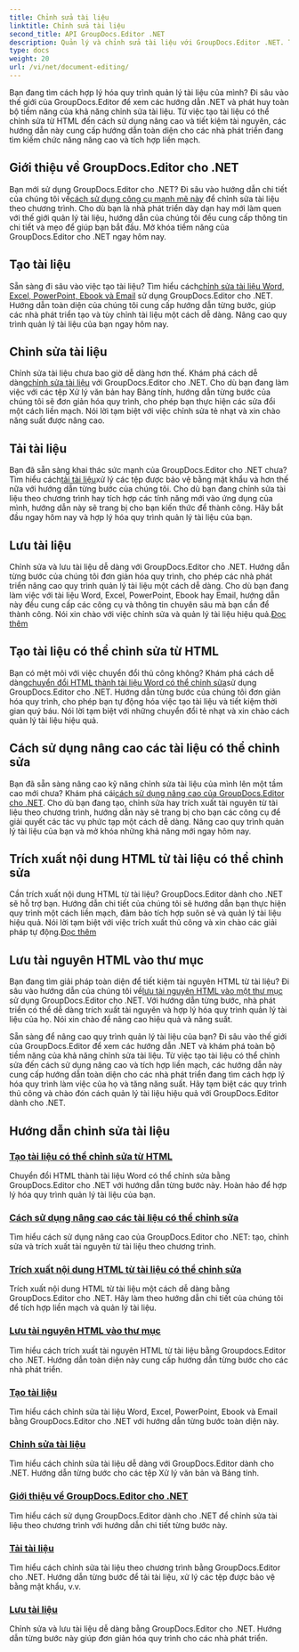 ```yaml
---
title: Chỉnh sửa tài liệu
linktitle: Chỉnh sửa tài liệu
second_title: API GroupDocs.Editor .NET
description: Quản lý và chỉnh sửa tài liệu với GroupDocs.Editor .NET. Tìm hiểu cách tạo, chỉnh sửa và lưu tài liệu một cách dễ dàng. Nâng cao quy trình quản lý tài liệu của bạn ngay hôm nay!
type: docs
weight: 20
url: /vi/net/document-editing/
---
```


Bạn đang tìm cách hợp lý hóa quy trình quản lý tài liệu của mình? Đi sâu vào thế giới của GroupDocs.Editor để xem các hướng dẫn .NET và phát huy toàn bộ tiềm năng của khả năng chỉnh sửa tài liệu. Từ việc tạo tài liệu có thể chỉnh sửa từ HTML đến cách sử dụng nâng cao và tiết kiệm tài nguyên, các hướng dẫn này cung cấp hướng dẫn toàn diện cho các nhà phát triển đang tìm kiếm chức năng nâng cao và tích hợp liền mạch.

## Giới thiệu về GroupDocs.Editor cho .NET

 Bạn mới sử dụng GroupDocs.Editor cho .NET? Đi sâu vào hướng dẫn chi tiết của chúng tôi về[cách sử dụng công cụ mạnh mẽ này](./introduction-groupdocs-editor/) để chỉnh sửa tài liệu theo chương trình. Cho dù bạn là nhà phát triển dày dạn hay mới làm quen với thế giới quản lý tài liệu, hướng dẫn của chúng tôi đều cung cấp thông tin chi tiết và mẹo để giúp bạn bắt đầu. Mở khóa tiềm năng của GroupDocs.Editor cho .NET ngay hôm nay.

## Tạo tài liệu

Sẵn sàng đi sâu vào việc tạo tài liệu? Tìm hiểu cách[chỉnh sửa tài liệu Word, Excel, PowerPoint, Ebook và Email](./create-document/) sử dụng GroupDocs.Editor cho .NET. Hướng dẫn toàn diện của chúng tôi cung cấp hướng dẫn từng bước, giúp các nhà phát triển tạo và tùy chỉnh tài liệu một cách dễ dàng. Nâng cao quy trình quản lý tài liệu của bạn ngay hôm nay.

## Chỉnh sửa tài liệu

 Chỉnh sửa tài liệu chưa bao giờ dễ dàng hơn thế. Khám phá cách dễ dàng[chỉnh sửa tài liệu](./edit-document/) với GroupDocs.Editor cho .NET. Cho dù bạn đang làm việc với các tệp Xử lý văn bản hay Bảng tính, hướng dẫn từng bước của chúng tôi sẽ đơn giản hóa quy trình, cho phép bạn thực hiện các sửa đổi một cách liền mạch. Nói lời tạm biệt với việc chỉnh sửa tẻ nhạt và xin chào năng suất được nâng cao.


## Tải tài liệu

 Bạn đã sẵn sàng khai thác sức mạnh của GroupDocs.Editor cho .NET chưa? Tìm hiểu cách[tải tài liệu](./load-document/)xử lý các tệp được bảo vệ bằng mật khẩu và hơn thế nữa với hướng dẫn từng bước của chúng tôi. Cho dù bạn đang chỉnh sửa tài liệu theo chương trình hay tích hợp các tính năng mới vào ứng dụng của mình, hướng dẫn này sẽ trang bị cho bạn kiến thức để thành công. Hãy bắt đầu ngay hôm nay và hợp lý hóa quy trình quản lý tài liệu của bạn.

## Lưu tài liệu

 Chỉnh sửa và lưu tài liệu dễ dàng với GroupDocs.Editor cho .NET. Hướng dẫn từng bước của chúng tôi đơn giản hóa quy trình, cho phép các nhà phát triển nâng cao quy trình quản lý tài liệu một cách dễ dàng. Cho dù bạn đang làm việc với tài liệu Word, Excel, PowerPoint, Ebook hay Email, hướng dẫn này đều cung cấp các công cụ và thông tin chuyên sâu mà bạn cần để thành công. Nói xin chào với việc chỉnh sửa và quản lý tài liệu hiệu quả.[Đọc thêm](./save-document/)

## Tạo tài liệu có thể chỉnh sửa từ HTML

 Bạn có mệt mỏi với việc chuyển đổi thủ công không? Khám phá cách dễ dàng[chuyển đổi HTML thành tài liệu Word có thể chỉnh sửa](./create-editable-document-from-html/)sử dụng GroupDocs.Editor cho .NET. Hướng dẫn từng bước của chúng tôi đơn giản hóa quy trình, cho phép bạn tự động hóa việc tạo tài liệu và tiết kiệm thời gian quý báu. Nói lời tạm biệt với những chuyển đổi tẻ nhạt và xin chào cách quản lý tài liệu hiệu quả.

## Cách sử dụng nâng cao các tài liệu có thể chỉnh sửa

 Bạn đã sẵn sàng nâng cao kỹ năng chỉnh sửa tài liệu của mình lên một tầm cao mới chưa? Khám phá cái[cách sử dụng nâng cao của GroupDocs.Editor cho .NET](./advanced-usage-of-editable-documents/). Cho dù bạn đang tạo, chỉnh sửa hay trích xuất tài nguyên từ tài liệu theo chương trình, hướng dẫn này sẽ trang bị cho bạn các công cụ để giải quyết các tác vụ phức tạp một cách dễ dàng. Nâng cao quy trình quản lý tài liệu của bạn và mở khóa những khả năng mới ngay hôm nay.

## Trích xuất nội dung HTML từ tài liệu có thể chỉnh sửa

 Cần trích xuất nội dung HTML từ tài liệu? GroupDocs.Editor dành cho .NET sẽ hỗ trợ bạn. Hướng dẫn chi tiết của chúng tôi sẽ hướng dẫn bạn thực hiện quy trình một cách liền mạch, đảm bảo tích hợp suôn sẻ và quản lý tài liệu hiệu quả. Nói lời tạm biệt với việc trích xuất thủ công và xin chào các giải pháp tự động.[Đọc thêm](./extract-html-content-from-editable-document/)

## Lưu tài nguyên HTML vào thư mục

 Bạn đang tìm giải pháp toàn diện để tiết kiệm tài nguyên HTML từ tài liệu? Đi sâu vào hướng dẫn của chúng tôi về[lưu tài nguyên HTML vào một thư mục](./save-html-resources-to-folder/) sử dụng GroupDocs.Editor cho .NET. Với hướng dẫn từng bước, nhà phát triển có thể dễ dàng trích xuất tài nguyên và hợp lý hóa quy trình quản lý tài liệu của họ. Nói xin chào để nâng cao hiệu quả và năng suất.

Sẵn sàng để nâng cao quy trình quản lý tài liệu của bạn? Đi sâu vào thế giới của GroupDocs.Editor để xem các hướng dẫn .NET và khám phá toàn bộ tiềm năng của khả năng chỉnh sửa tài liệu. Từ việc tạo tài liệu có thể chỉnh sửa đến cách sử dụng nâng cao và tích hợp liền mạch, các hướng dẫn này cung cấp hướng dẫn toàn diện cho các nhà phát triển đang tìm cách hợp lý hóa quy trình làm việc của họ và tăng năng suất. Hãy tạm biệt các quy trình thủ công và chào đón cách quản lý tài liệu hiệu quả với GroupDocs.Editor dành cho .NET. 
## Hướng dẫn chỉnh sửa tài liệu
### [Tạo tài liệu có thể chỉnh sửa từ HTML](./create-editable-document-from-html/)
Chuyển đổi HTML thành tài liệu Word có thể chỉnh sửa bằng GroupDocs.Editor cho .NET với hướng dẫn từng bước này. Hoàn hảo để hợp lý hóa quy trình quản lý tài liệu của bạn.
### [Cách sử dụng nâng cao các tài liệu có thể chỉnh sửa](./advanced-usage-of-editable-documents/)
Tìm hiểu cách sử dụng nâng cao của GroupDocs.Editor cho .NET: tạo, chỉnh sửa và trích xuất tài nguyên từ tài liệu theo chương trình.
### [Trích xuất nội dung HTML từ tài liệu có thể chỉnh sửa](./extract-html-content-from-editable-document/)
Trích xuất nội dung HTML từ tài liệu một cách dễ dàng bằng GroupDocs.Editor cho .NET. Hãy làm theo hướng dẫn chi tiết của chúng tôi để tích hợp liền mạch và quản lý tài liệu.
### [Lưu tài nguyên HTML vào thư mục](./save-html-resources-to-folder/)
Tìm hiểu cách trích xuất tài nguyên HTML từ tài liệu bằng Groupdocs.Editor cho .NET. Hướng dẫn toàn diện này cung cấp hướng dẫn từng bước cho các nhà phát triển.
### [Tạo tài liệu](./create-document/)
Tìm hiểu cách chỉnh sửa tài liệu Word, Excel, PowerPoint, Ebook và Email bằng GroupDocs.Editor cho .NET với hướng dẫn từng bước toàn diện này.
### [Chỉnh sửa tài liệu](./edit-document/)
Tìm hiểu cách chỉnh sửa tài liệu dễ dàng với GroupDocs.Editor dành cho .NET. Hướng dẫn từng bước cho các tệp Xử lý văn bản và Bảng tính.
### [Giới thiệu về GroupDocs.Editor cho .NET](./introduction-groupdocs-editor/)
Tìm hiểu cách sử dụng GroupDocs.Editor dành cho .NET để chỉnh sửa tài liệu theo chương trình với hướng dẫn chi tiết từng bước này.
### [Tải tài liệu](./load-document/)
Tìm hiểu cách chỉnh sửa tài liệu theo chương trình bằng GroupDocs.Editor cho .NET. Hướng dẫn từng bước để tải tài liệu, xử lý các tệp được bảo vệ bằng mật khẩu, v.v.
### [Lưu tài liệu](./save-document/)
Chỉnh sửa và lưu tài liệu dễ dàng bằng GroupDocs.Editor cho .NET. Hướng dẫn từng bước này giúp đơn giản hóa quy trình cho các nhà phát triển.